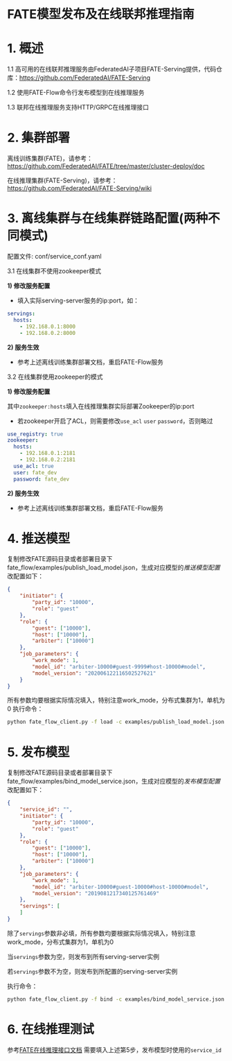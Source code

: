 # FATE模型发布及在线联邦推理指南

# 1. 概述

1.1 高可用的在线联邦推理服务由FederatedAI子项目FATE-Serving提供，代码仓库：https://github.com/FederatedAI/FATE-Serving

1.2 使用FATE-Flow命令行发布模型到在线推理服务

1.3 联邦在线推理服务支持HTTP/GRPC在线推理接口

# 2. 集群部署

离线训练集群(FATE)，请参考：https://github.com/FederatedAI/FATE/tree/master/cluster-deploy/doc

在线推理集群(FATE-Serving)，请参考：https://github.com/FederatedAI/FATE-Serving/wiki

# 3. 离线集群与在线集群链路配置(两种不同模式)

配置文件: conf/service_conf.yaml

3.1 在线集群不使用zookeeper模式

**1) 修改服务配置**

- 填入实际serving-server服务的ip:port，如：

```yaml
servings:
  hosts:
    - 192.168.0.1:8000
    - 192.168.0.2:8000
```

**2) 服务生效**

- 参考上述离线训练集群部署文档，重启FATE-Flow服务

3.2 在线集群使用zookeeper的模式

**1) 修改服务配置**

其中``zookeeper:hosts``填入在线推理集群实际部署Zookeeper的ip:port

- 若zookeeper开启了ACL，则需要修改``use_acl`` ``user`` ``password``，否则略过

```yaml
use_registry: true
zookeeper:
  hosts:
    - 192.168.0.1:2181
    - 192.168.0.2:2181
  use_acl: true
  user: fate_dev
  password: fate_dev
```

**2) 服务生效**

- 参考上述离线训练集群部署文档，重启FATE-Flow服务

# 4. 推送模型

复制修改FATE源码目录或者部署目录下fate_flow/examples/publish_load_model.json，生成对应模型的*推送模型配置*
改配置如下：

```json
{
    "initiator": {
        "party_id": "10000",
        "role": "guest"
    },
    "role": {
        "guest": ["10000"],
        "host": ["10000"],
        "arbiter": ["10000"]
    },
    "job_parameters": {
        "work_mode": 1,
        "model_id": "arbiter-10000#guest-9999#host-10000#model",
        "model_version": "202006122116502527621"
    }
}
```

所有参数均要根据实际情况填入，特别注意work_mode，分布式集群为1，单机为0
执行命令：

```bash
python fate_flow_client.py -f load -c examples/publish_load_model.json
```

# 5. 发布模型

复制修改FATE源码目录或者部署目录下fate_flow/examples/bind_model_service.json，生成对应模型的*发布模型配置*
改配置如下：

```json
{
    "service_id": "",
    "initiator": {
        "party_id": "10000",
        "role": "guest"
    },
    "role": {
        "guest": ["10000"],
        "host": ["10000"],
        "arbiter": ["10000"]
    },
    "job_parameters": {
        "work_mode": 1,
        "model_id": "arbiter-10000#guest-10000#host-10000#model",
        "model_version": "2019081217340125761469"
    },
    "servings": [
    ]
}
```

除了``servings``参数非必填，所有参数均要根据实际情况填入，特别注意work_mode，分布式集群为1，单机为0

当``servings``参数为空，则发布到所有serving-server实例

若``servings``参数不为空，则发布到所配置的serving-server实例

执行命令：

```bash
python fate_flow_client.py -f bind -c examples/bind_model_service.json
```

# 6. 在线推理测试

参考[FATE在线推理接口文档](https://github.com/FederatedAI/FATE-Serving/wiki/%E5%9C%A8%E7%BA%BF%E6%8E%A8%E7%90%86%E6%8E%A5%E5%8F%A3%E8%AF%B4%E6%98%8E)
需要填入上述第5步，发布模型时使用的``service_id``
